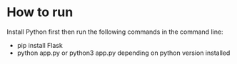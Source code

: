 # How to run
Install Python first then run the following commands in the command line:
- pip install Flask
- python app.py or python3 app.py depending on python version installed
